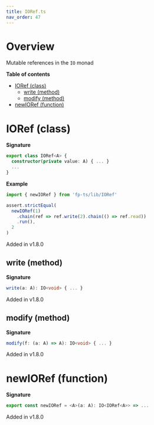 ```yaml
---
title: IORef.ts
nav_order: 47
---
```


# Overview

Mutable references in the `IO` monad

**Table of contents**

- [IORef (class)](#ioref-class)
  - [write (method)](#write-method)
  - [modify (method)](#modify-method)
- [newIORef (function)](#newioref-function)

# IORef (class)

**Signature**

```ts
export class IORef<A> {
  constructor(private value: A) { ... }
  ...
}
```

**Example**

```ts
import { newIORef } from 'fp-ts/lib/IORef'

assert.strictEqual(
  newIORef(1)
    .chain(ref => ref.write(2).chain(() => ref.read))
    .run(),
  2
)
```

Added in v1.8.0

## write (method)

**Signature**

```ts
write(a: A): IO<void> { ... }
```

Added in v1.8.0

## modify (method)

**Signature**

```ts
modify(f: (a: A) => A): IO<void> { ... }
```

Added in v1.8.0

# newIORef (function)

**Signature**

```ts
export const newIORef = <A>(a: A): IO<IORef<A>> => ...
```

Added in v1.8.0
